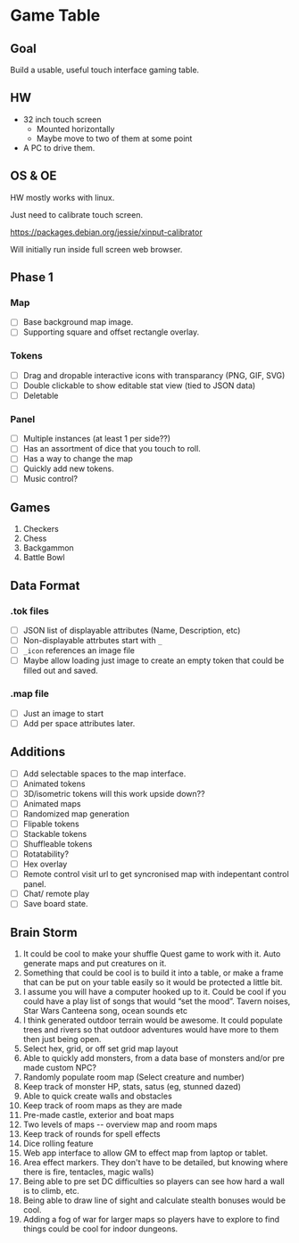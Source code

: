 Game Table
==========

Goal
----
Build a usable, useful touch interface gaming table.


HW
--
- 32 inch touch screen
    - Mounted horizontally
    - Maybe move to two of them at some point
- A PC to drive them.

OS & OE
-------
HW mostly works with linux.

Just need to calibrate touch screen.

https://packages.debian.org/jessie/xinput-calibrator

Will initially run inside full screen web browser.


Phase 1
-------
### Map 
- [ ] Base background map image. 
- [ ] Supporting square and offset rectangle overlay.

### Tokens 
- [ ] Drag and dropable interactive icons with transparancy (PNG, GIF, SVG)
- [ ] Double clickable to show editable stat view (tied to JSON data)
- [ ] Deletable

### Panel 
- [ ] Multiple instances (at least 1 per side??)
- [ ] Has an assortment of dice that you touch to roll.
- [ ] Has a way to change the map
- [ ] Quickly add new tokens.
- [ ] Music control?

Games
-----
1. Checkers
2. Chess
3. Backgammon
4. Battle Bowl

Data Format
-----------

### .tok files
- [ ] JSON list of displayable attributes (Name, Description, etc)
- [ ] Non-displayable attrbutes start with `_`
- [ ] `_icon` references an image file
- [ ] Maybe allow loading just image to create an empty token that could be filled out and saved.

### .map file
- [ ] Just an image to start
- [ ] Add per space attributes later.

Additions
---------
- [ ] Add selectable spaces to the map interface.
- [ ] Animated tokens
- [ ] 3D/isometric tokens will this work upside down??
- [ ] Animated maps
- [ ] Randomized map generation
- [ ] Flipable tokens
- [ ] Stackable tokens
- [ ] Shuffleable tokens
- [ ] Rotatability?
- [ ] Hex overlay
- [ ] Remote control visit url to get syncronised map with indepentant control panel.
- [ ] Chat/ remote play
- [ ] Save board state.

Brain Storm
-----------
1. It could be cool to make your shuffle Quest game to work with it. Auto generate maps and put creatures on it.
2. Something that could be cool is to build it into a table, or make a frame that can be put on your table easily so it would be protected a little bit.
3. I assume you will have a computer hooked up to it. Could be cool if you could have a play list of songs that would “set the mood”. Tavern noises, Star Wars Canteena song, ocean sounds etc
4. I think generated outdoor terrain would be awesome. It could populate trees and rivers so that outdoor adventures would have more to them then just being open.
5. Select hex, grid, or off set grid map layout
6. Able to quickly add monsters, from a data base of monsters and/or pre made custom NPC?
7. Randomly populate room map (Select creature and number)
8. Keep track of monster HP, stats, satus (eg, stunned dazed) 
9. Able to quick create walls and obstacles
10. Keep track of room maps as they are made
11. Pre-made castle, exterior and boat maps 
12. Two levels of maps -- overview map and room maps
13. Keep track of rounds for spell effects
14. Dice rolling feature
15. Web app interface to allow GM to effect map from laptop or tablet.
16. Area effect markers. They don't have to be detailed, but knowing where there is fire, tentacles, magic walls)
17. Being able to pre set DC difficulties so players can see how hard a wall is to climb, etc.
18. Being able to draw line of sight and calculate stealth bonuses would be cool.
19. Adding a fog of war for larger maps so players have to explore to find things could be cool for indoor dungeons.

